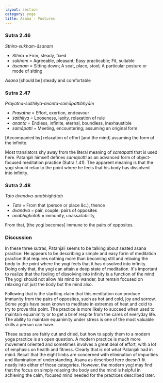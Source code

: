 ```yaml
---
layout: section
category: yoga
title: Asana - Postures
---
```

### Sutra 2.46
*Sthira-sukham-āsanam*
- *Sthira* = Firm, steady, fixed
- *sukham* = Agreeable, pleasant; Easy practicable; Fit, suitable
- *āsanam* = Sitting down; A seat, place, stool; A particular posture or mode of sitting

*Asana* [should be] steady and comfortable

### Sutra 2.47
*Prayatna-śaithilya-ananta-samāpattibhyām*
- *Prayatna* = Effort, exertion, endeavour
- *śaithilya* = Looseness, laxity, relaxation of rule
- *ananta* = Endless, infinite, eternal, boundless, inexhaustible
- *samāpatti* = Meeting, encountering; assuming an original form

[Accompanied by] relaxation of effort [and the mind] assuming the form of the infinite.

Most translators shy away from the literal meaning of *samapatti* that is used here. Patanjali himself defines *samapatti* as an advanced form of object-focused meditation practice (Sutra 1.41). The apparent meaning is that the yogi should relax to the point where he feels that his body has dissolved into infinity.

### Sutra 2.48
*Tato dvandva-anabhighātaḥ*
- *Tato* = From that (person or place &c.), thence
- *dvandva* = pair, couple; pairs of opposites
- *anabhighātaḥ* = immunity, unassailability,

From that, [the yogi becomes] immune to the pairs of opposites.

### Discussion
In these three sutras, Patanjali seems to be talking about seated asana practice. He appears to be describing a simple and easy form of meditation practice that requires nothing more than becoming still and relaxing the body to the point where the yogi feels that it has dissolved into infinity. Doing only that, the yogi can attain a deep state of meditation. It's important to realize that the feeling of dissolving into infinity is a function of the mind. The yogi should not allow his mind to wander, but remain focused on relaxing not just the body but the mind also.

Following that is the startling claim that this meditation can produce immunity from the pairs of opposites, such as hot and cold, joy and sorrow. Some yogis have been known to meditate in extremes of heat and cold to try to prove this point. The practice is more likely to succeed when used to maintain equanimity or to get a brief respite from the cares of everyday life. The ability to maintain equanimity under stress is one of the most valuable skills a person can have.

These sutras are fairly cut and dried, but how to apply them to a modern yoga practice is an open question. A modern practice is much more movement oriented and sometimes involves a great deal of effort, with a lot of emphasis on health and fitness. Clearly that is not what Patanjali had in mind. Recall that the eight limbs are concerned with elimination of impurities and illumination of understanding. Asana as described here doesn't fit neatly into either of those categories. However, the modern yogi may find that the focus on simply relaxing the body and the mind is helpful in achieving the calm, focused mind needed for the practices described later.